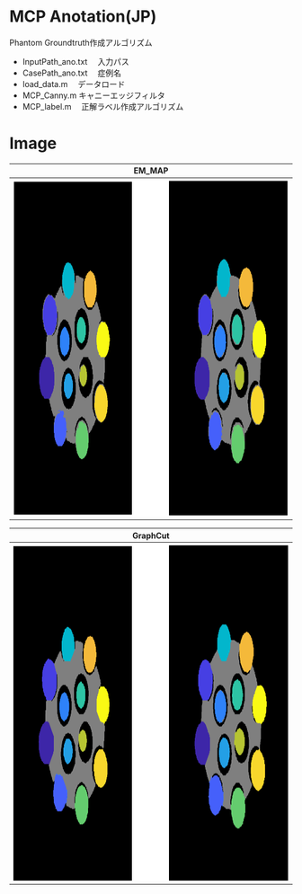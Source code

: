 # MCP Anotation(JP)
Phantom Groundtruth作成アルゴリズム 
* InputPath_ano.txt 　入力パス  
* CasePath_ano.txt 　症例名  
* load_data.m 　データロード   
* MCP_Canny.m  キャニーエッジフィルタ  
* MCP_label.m 　正解ラベル作成アルゴリズム  

# Image
|EM_MAP|
|---|
|<img src="https://github.com/tk0103/MCP_Segmentation/blob/master/Images/EM_MAP.png" alt="original" title="original image" width="600" height="600">|

|GraphCut|
|---|
|<img src="https://github.com/tk0103/MCP_Segmentation/blob/master/Images/GraphCut.png" alt="Proposed" title="Proposed image" width="600" height="600">|  
